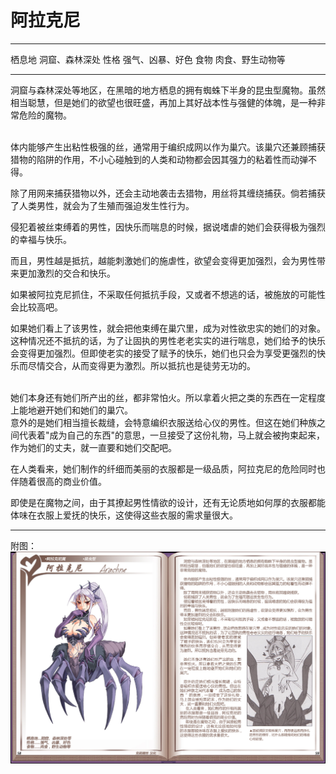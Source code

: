 # 阿拉克尼

  -------- ------------------
  栖息地   洞窟、森林深处
  性格     强气、凶暴、好色
  食物     肉食、野生动物等
  -------- ------------------

洞窟与森林深处等地区，在黑暗的地方栖息的拥有蜘蛛下半身的昆虫型魔物。虽然相当聪慧，但是她们的欲望也很旺盛，再加上其好战本性与强健的体魄，是一种非常危险的魔物。

<br>
体内能够产生出粘性极强的丝，通常用于编织成网以作为巢穴。该巢穴还兼顾捕获猎物的陷阱的作用，不小心碰触到的人类和动物都会因其强力的粘着性而动弹不得。

除了用网来捕获猎物以外，还会主动地袭击去猎物，用丝将其缠绕捕获。倘若捕获了人类男性，就会为了生殖而强迫发生性行为。

侵犯着被丝束缚着的男性，因快乐而喘息的时候，据说嗜虐的她们会获得极为强烈的幸福与快乐。

而且，男性越是抵抗，越能刺激她们的施虐性，欲望会变得更加强烈，会为男性带来更加激烈的交合和快乐。

如果被阿拉克尼抓住，不采取任何抵抗手段，又或者不想逃的话，被施放的可能性会比较高吧。

如果她们看上了该男性，就会把他束缚在巢穴里，成为对性欲忠实的她们的对象。这种情况还不抵抗的话，为了让固执的男性老老实实的进行喘息，她们给予的快乐会变得更加强烈。但即使老实的接受了赋予的快乐，她们也只会为享受更强烈的快乐而尽情交合，从而变得更为激烈。所以抵抗也是徒劳无功的。

<br>
她们本身还有她们所产出的丝，都非常怕火。所以拿着火把之类的东西在一定程度上能地避开她们和她们的巢穴。

<br>
意外的是她们相当擅长裁缝，会特意编织衣服送给心仪的男性。但这在她们种族之间代表着"成为自己的东西"的意思，一旦接受了这份礼物，马上就会被拘束起来，作为她们的丈夫，就一直要和她们交配吧。

在人类看来，她们制作的纤细而美丽的衣服都是一级品质，阿拉克尼的危险同时也伴随着很高的商业价值。

即使是在魔物之间，由于其撩起男性情欲的设计，还有无论质地如何厚的衣服都能体味在衣服上爱抚的快乐，这使得这些衣服的需求量很大。

------------------------------------------------------------------------

附图： ![](img\魔物娘图鉴I\58-59阿拉克尼.jpg)

